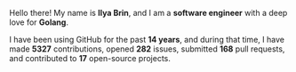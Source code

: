 Hello there! My name is **Ilya Brin**, and I am a **software engineer** with a deep love for **Golang**.

I have been using GitHub for the past **14 years**, and during that time, I have made **5327** contributions, opened **282** issues, submitted **168** pull requests, and contributed to **17** open-source projects.
